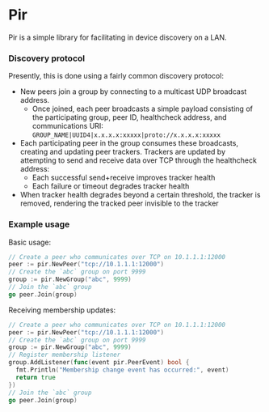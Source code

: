 Pir
===

Pir is a simple library for facilitating in device discovery on a LAN.

### Discovery protocol
Presently, this is done using a fairly common discovery protocol:

* New peers join a group by connecting to a multicast UDP broadcast address.
  * Once joined, each peer broadcasts a simple payload consisting of the participating group, peer ID, healthcheck address, and communications URI: `GROUP_NAME|UUID4|x.x.x.x:xxxxx|proto://x.x.x.x:xxxxx`
* Each participating peer in the group consumes these broadcasts, creating and updating peer trackers. Trackers are updated by attempting to send and receive data over TCP through the healthcheck address:
  * Each successful send+receive improves tracker health
  * Each failure or timeout degrades tracker health
* When tracker health degrades beyond a certain threshold, the tracker is removed, rendering the tracked peer invisible to the tracker

### Example usage
Basic usage:
```go
// Create a peer who communicates over TCP on 10.1.1.1:12000
peer := pir.NewPeer("tcp://10.1.1.1:12000")
// Create the `abc` group on port 9999
group := pir.NewGroup("abc", 9999)
// Join the `abc` group
go peer.Join(group)
```

Receiving membership updates:
```go
// Create a peer who communicates over TCP on 10.1.1.1:12000
peer := pir.NewPeer("tcp://10.1.1.1:12000")
// Create the `abc` group on port 9999
group := pir.NewGroup("abc", 9999)
// Register membership listener
group.AddListener(func(event pir.PeerEvent) bool {
  fmt.Println("Membership change event has occurred:", event)
  return true
})
// Join the `abc` group
go peer.Join(group)
```
